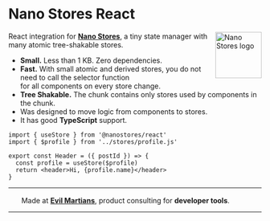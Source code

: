 # Nano Stores React

<img align="right" width="92" height="92" title="Nano Stores logo"
     src="https://nanostores.github.io/nanostores/logo.svg">

React integration for **[Nano Stores]**, a tiny state manager
with many atomic tree-shakable stores.

- **Small.** Less than 1 KB. Zero dependencies.
- **Fast.** With small atomic and derived stores, you do not need to call
  the selector function for all components on every store change.
- **Tree Shakable.** The chunk contains only stores used by components
  in the chunk.
- Was designed to move logic from components to stores.
- It has good **TypeScript** support.

```tsx
import { useStore } from '@nanostores/react'
import { $profile } from '../stores/profile.js'

export const Header = ({ postId }) => {
  const profile = useStore($profile)
  return <header>Hi, {profile.name}</header>
}
```

[Nano Stores]: https://github.com/nanostores/nanostores/

---

<img src="https://cdn.evilmartians.com/badges/logo-no-label.svg" alt="" width="22" height="16" /> Made at <b><a href="https://evilmartians.com/devtools?utm_source=nanostores-react&utm_campaign=devtools-button&utm_medium=github">Evil Martians</a></b>, product consulting for <b>developer tools</b>.

---
